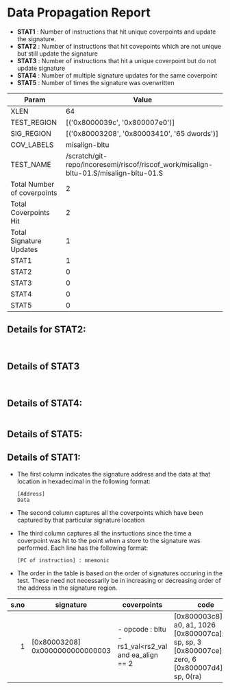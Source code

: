 
# Data Propagation Report

- **STAT1** : Number of instructions that hit unique coverpoints and update the signature.
- **STAT2** : Number of instructions that hit covepoints which are not unique but still update the signature
- **STAT3** : Number of instructions that hit a unique coverpoint but do not update signature
- **STAT4** : Number of multiple signature updates for the same coverpoint
- **STAT5** : Number of times the signature was overwritten

| Param                     | Value    |
|---------------------------|----------|
| XLEN                      | 64      |
| TEST_REGION               | [('0x8000039c', '0x800007e0')]      |
| SIG_REGION                | [('0x80003208', '0x80003410', '65 dwords')]      |
| COV_LABELS                | misalign-bltu      |
| TEST_NAME                 | /scratch/git-repo/incoresemi/riscof/riscof_work/misalign-bltu-01.S/misalign-bltu-01.S    |
| Total Number of coverpoints| 2     |
| Total Coverpoints Hit     | 2      |
| Total Signature Updates   | 1      |
| STAT1                     | 1      |
| STAT2                     | 0      |
| STAT3                     | 0     |
| STAT4                     | 0     |
| STAT5                     | 0     |

## Details for STAT2:

```


```

## Details of STAT3

```


```

## Details of STAT4:

```

```

## Details of STAT5:



## Details of STAT1:

- The first column indicates the signature address and the data at that location in hexadecimal in the following format: 
  ```
  [Address]
  Data
  ```

- The second column captures all the coverpoints which have been captured by that particular signature location

- The third column captures all the insrtuctions since the time a coverpoint was
  hit to the point when a store to the signature was performed. Each line has
  the following format:
  ```
  [PC of instruction] : mnemonic
  ```
- The order in the table is based on the order of signatures occuring in the
  test. These need not necessarily be in increasing or decreasing order of the
  address in the signature region.

|s.no|            signature             |                         coverpoints                         |                                                             code                                                             |
|---:|----------------------------------|-------------------------------------------------------------|------------------------------------------------------------------------------------------------------------------------------|
|   1|[0x80003208]<br>0x0000000000000003|- opcode : bltu<br> -  rs1_val<rs2_val and ea_align == 2<br> |[0x800003c8]:bltu a0, a1, 1026<br> [0x800007ca]:addi sp, sp, 3<br> [0x800007ce]:jal zero, 6<br> [0x800007d4]:sd sp, 0(ra)<br> |
